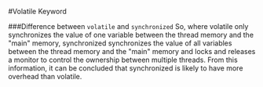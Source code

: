 #Volatile Keyword

###Difference between `volatile` and `synchronized` 
So, where volatile only synchronizes the value of one variable between the thread memory and the "main" memory, synchronized synchronizes the value of all variables between the thread memory and the "main" memory and locks and releases a monitor to control the ownership between multiple threads.
From this information, it can be concluded that synchronized is likely to have more overhead than volatile.